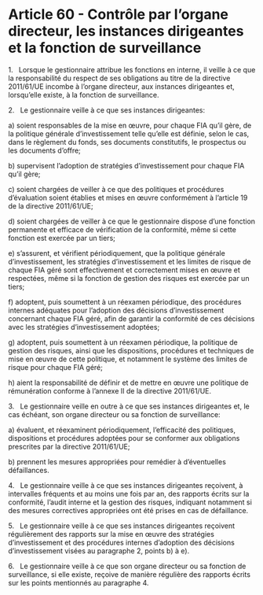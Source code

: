 # Article 60 - Contrôle par l’organe directeur, les instances dirigeantes et la fonction de surveillance


1.   Lorsque le gestionnaire attribue les fonctions en interne, il veille à ce que la responsabilité du respect de ses obligations au titre de la directive 2011/61/UE incombe à l’organe directeur, aux instances dirigeantes et, lorsqu’elle existe, à la fonction de surveillance.

2.   Le gestionnaire veille à ce que ses instances dirigeantes:

a) soient responsables de la mise en œuvre, pour chaque FIA qu’il gère, de la politique générale d’investissement telle qu’elle est définie, selon le cas, dans le règlement du fonds, ses documents constitutifs, le prospectus ou les documents d’offre;

b) supervisent l’adoption de stratégies d’investissement pour chaque FIA qu’il gère;

c) soient chargées de veiller à ce que des politiques et procédures d’évaluation soient établies et mises en œuvre conformément à l’article 19 de la directive 2011/61/UE;

d) soient chargées de veiller à ce que le gestionnaire dispose d’une fonction permanente et efficace de vérification de la conformité, même si cette fonction est exercée par un tiers;

e) s’assurent, et vérifient périodiquement, que la politique générale d’investissement, les stratégies d’investissement et les limites de risque de chaque FIA géré sont effectivement et correctement mises en œuvre et respectées, même si la fonction de gestion des risques est exercée par un tiers;

f) adoptent, puis soumettent à un réexamen périodique, des procédures internes adéquates pour l’adoption des décisions d’investissement concernant chaque FIA géré, afin de garantir la conformité de ces décisions avec les stratégies d’investissement adoptées;

g) adoptent, puis soumettent à un réexamen périodique, la politique de gestion des risques, ainsi que les dispositions, procédures et techniques de mise en œuvre de cette politique, et notamment le système des limites de risque pour chaque FIA géré;

h) aient la responsabilité de définir et de mettre en œuvre une politique de rémunération conforme à l’annexe II de la directive 2011/61/UE.

3.   Le gestionnaire veille en outre à ce que ses instances dirigeantes et, le cas échéant, son organe directeur ou sa fonction de surveillance:

a) évaluent, et réexaminent périodiquement, l’efficacité des politiques, dispositions et procédures adoptées pour se conformer aux obligations prescrites par la directive 2011/61/UE;

b) prennent les mesures appropriées pour remédier à d’éventuelles défaillances.

4.   Le gestionnaire veille à ce que ses instances dirigeantes reçoivent, à intervalles fréquents et au moins une fois par an, des rapports écrits sur la conformité, l’audit interne et la gestion des risques, indiquant notamment si des mesures correctives appropriées ont été prises en cas de défaillance.

5.   Le gestionnaire veille à ce que ses instances dirigeantes reçoivent régulièrement des rapports sur la mise en œuvre des stratégies d’investissement et des procédures internes d’adoption des décisions d’investissement visées au paragraphe 2, points b) à e).

6.   Le gestionnaire veille à ce que son organe directeur ou sa fonction de surveillance, si elle existe, reçoive de manière régulière des rapports écrits sur les points mentionnés au paragraphe 4.
